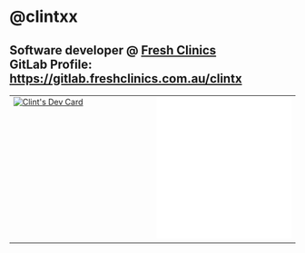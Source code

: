 # @clintxx

Software developer @ <a href="https://www.freshclinics.com/en-au/" target="FRESH">Fresh Clinics</a> <br />
GitLab Profile: https://gitlab.freshclinics.com.au/clintx
---

<table>
<tr>
<td valign="top" width="50%">
<a href="https://app.daily.dev/clintxx"><img src="https://api.daily.dev/devcards/v2/iEoZIHU8CbJVAMLWsvYqC.png?type=default&r=c1x" width="356" alt="Clint's Dev Card"/></a>
</td>
<td valign="top" width="50%">
<img src="metrics.svg" alt="Metric" />
</td>
</tr>
</table>
